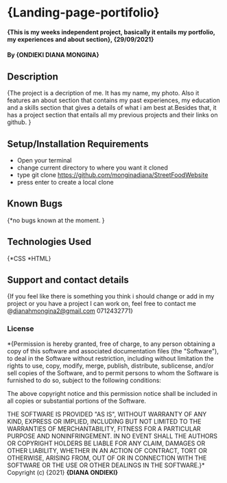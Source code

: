 # {Landing-page-portifolio}
#### {This is my weeks independent project,  basically it entails my portfolio, my experiences and about section}, {29/09/2021}
#### By **{ONDIEKI DIANA MONGINA}**
## Description
{The project is a decription of me. It has my name, my photo. Also it features an about section that contains my past experiences, my education and a skills section that gives a details of what i am best at.Besides that, it has a project section that entails all my previous projects and their links on github.   }
## Setup/Installation Requirements
* Open your terminal
* change current directory to where you want it cloned
* type git clone https://github.com/monginadiana/StreetFoodWebsite
* press enter to create a local clone
## Known Bugs
{*no bugs known at the moment. }
## Technologies Used
{*CSS *HTML}
## Support and contact details
{If you feel like there is something you think i should change or add in my project or you have a project I can work on, feel free to contact me @dianahmongina2@gmail.com 0712432771}
### License
*{Permission is hereby granted, free of charge, to any person obtaining a copy of this software and associated documentation files (the "Software"), to deal in the Software without restriction, including without limitation the rights to use, copy, modify, merge, publish, distribute, sublicense, and/or sell copies of the Software, and to permit persons to whom the Software is furnished to do so, subject to the following conditions:

The above copyright notice and this permission notice shall be included in all copies or substantial portions of the Software.

THE SOFTWARE IS PROVIDED "AS IS", WITHOUT WARRANTY OF ANY KIND, EXPRESS OR IMPLIED, INCLUDING BUT NOT LIMITED TO THE WARRANTIES OF MERCHANTABILITY, FITNESS FOR A PARTICULAR PURPOSE AND NONINFRINGEMENT. IN NO EVENT SHALL THE AUTHORS OR COPYRIGHT HOLDERS BE LIABLE FOR ANY CLAIM, DAMAGES OR OTHER LIABILITY, WHETHER IN AN ACTION OF CONTRACT, TORT OR OTHERWISE, ARISING FROM, OUT OF OR IN CONNECTION WITH THE SOFTWARE OR THE USE OR OTHER DEALINGS IN THE SOFTWARE.}*
Copyright (c) {2021} **{DIANA ONDIEKI}**
  
